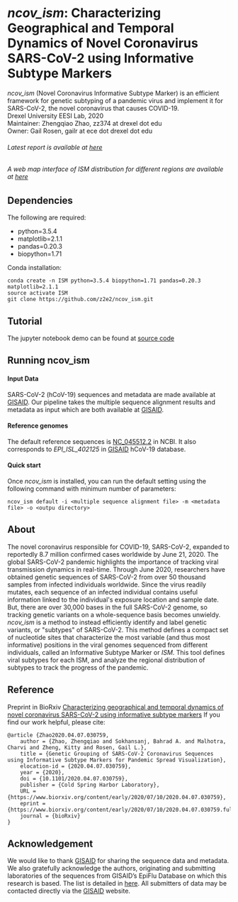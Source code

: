# *ncov_ism*: Characterizing Geographical and Temporal Dynamics of Novel Coronavirus SARS-CoV-2 using Informative Subtype Markers

*ncov_ism* (Novel Coronavirus Informative Subtype Marker) is an efficient framework for genetic subtyping of a pandemic virus and implement it for SARS-CoV-2, the novel coronavirus that causes COVID-19.        
Drexel University EESI Lab, 2020        
Maintainer: Zhengqiao Zhao, zz374 at drexel dot edu        
Owner: Gail Rosen, gailr at ece dot drexel dot edu        
###### Latest report is available at [here](ISM_report.md)
###### A web map interface of ISM distribution for different regions are available at [here](https://covid19-ism.coe.drexel.edu/)

## Dependencies
The following are required:    
- python=3.5.4
- matplotlib=2.1.1
- pandas=0.20.3
- biopython=1.71

Conda installation:
```
conda create -n ISM python=3.5.4 biopython=1.71 pandas=0.20.3 matplotlib=2.1.1
source activate ISM
git clone https://github.com/z2e2/ncov_ism.git
```

## Tutorial
The jupyter notebook demo can be found at [source code](demo.ipynb)

## Running ncov_ism
#### Input Data
SARS-CoV-2 (hCoV-19) sequences and metadata are made available at [GISAID](www.gisaid.org). Our pipeline takes the multiple sequence alignment results and metadata as input which are both available at [GISAID](www.gisaid.org).
#### Reference genomes
The default reference sequences is [NC_045512.2](https://www.ncbi.nlm.nih.gov/nuccore/NC_045512.2/) in NCBI. It also corresponds to *EPI_ISL_402125* in [GISAID](www.gisaid.org) hCoV-19 database.
#### Quick start
Once *ncov_ism* is installed, you can run the default setting using the following command with minimum number of parameters:
```
ncov_ism default -i <multiple sequence alignment file> -m <metadata file> -o <outpu directory>
```

## About
The novel coronavirus responsible for COVID-19, SARS-CoV-2, expanded to reportedly 8.7 million confirmed cases worldwide by June 21, 2020. The global SARS-CoV-2 pandemic highlights the importance of tracking viral transmission dynamics in real-time. Through June 2020, researchers have obtained genetic sequences of SARS-CoV-2 from over 50 thousand samples from infected individuals worldwide. Since the virus readily mutates, each sequence of an infected individual contains useful information linked to the individual's exposure location and sample date. But, there are over 30,000 bases in the full SARS-CoV-2 genome, so tracking genetic variants on a whole-sequence basis becomes unwieldy. *ncov_ism* is a method to instead efficiently identify and label genetic variants, or "subtypes" of SARS-CoV-2. This method defines a compact set of nucleotide sites that characterize the most variable (and thus most informative) positions in the viral genomes sequenced from different individuals, called an Informative Subtype Marker or *ISM*. This tool defines viral subtypes for each ISM, and analyze the regional distribution of subtypes to track the progress of the pandemic.

## Reference
Preprint in BioRxiv [Characterizing geographical and temporal dynamics of novel coronavirus SARS-CoV-2 using informative subtype markers](https://www.biorxiv.org/content/10.1101/2020.04.07.030759v5)
If you find our work helpful, please cite:
```
@article {Zhao2020.04.07.030759,
	author = {Zhao, Zhengqiao and Sokhansanj, Bahrad A. and Malhotra, Charvi and Zheng, Kitty and Rosen, Gail L.},
	title = {Genetic Grouping of SARS-CoV-2 Coronavirus Sequences using Informative Subtype Markers for Pandemic Spread Visualization},
	elocation-id = {2020.04.07.030759},
	year = {2020},
	doi = {10.1101/2020.04.07.030759},
	publisher = {Cold Spring Harbor Laboratory},
	URL = {https://www.biorxiv.org/content/early/2020/07/10/2020.04.07.030759},
	eprint = {https://www.biorxiv.org/content/early/2020/07/10/2020.04.07.030759.full.pdf},
	journal = {bioRxiv}
}

```
## Acknowledgement
We would like to thank [GISAID](www.gisaid.org) for sharing the sequence data and metadata. We also gratefully acknowledge the authors, originating and submitting laboratories of the sequences from GISAID’s EpiFlu Database on which this research is based. The list is detailed in [here](acknowledgement_table.csv). All submitters of data may be contacted directly via the [GISAID](www.gisaid.org) website.
